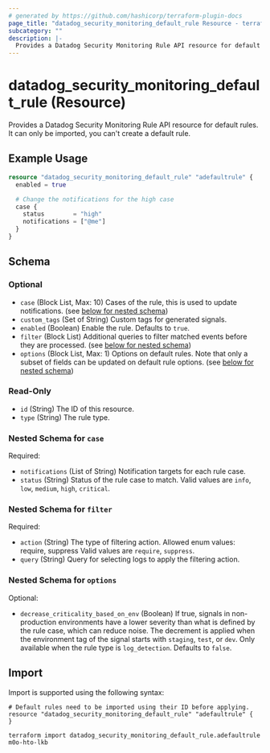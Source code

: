 ```yaml
---
# generated by https://github.com/hashicorp/terraform-plugin-docs
page_title: "datadog_security_monitoring_default_rule Resource - terraform-provider-datadog"
subcategory: ""
description: |-
  Provides a Datadog Security Monitoring Rule API resource for default rules. It can only be imported, you can't create a default rule.
---
```


# datadog_security_monitoring_default_rule (Resource)

Provides a Datadog Security Monitoring Rule API resource for default rules. It can only be imported, you can't create a default rule.

## Example Usage

```terraform
resource "datadog_security_monitoring_default_rule" "adefaultrule" {
  enabled = true

  # Change the notifications for the high case
  case {
    status        = "high"
    notifications = ["@me"]
  }
}
```

<!-- schema generated by tfplugindocs -->
## Schema

### Optional

- `case` (Block List, Max: 10) Cases of the rule, this is used to update notifications. (see [below for nested schema](#nestedblock--case))
- `custom_tags` (Set of String) Custom tags for generated signals.
- `enabled` (Boolean) Enable the rule. Defaults to `true`.
- `filter` (Block List) Additional queries to filter matched events before they are processed. (see [below for nested schema](#nestedblock--filter))
- `options` (Block List, Max: 1) Options on default rules. Note that only a subset of fields can be updated on default rule options. (see [below for nested schema](#nestedblock--options))

### Read-Only

- `id` (String) The ID of this resource.
- `type` (String) The rule type.

<a id="nestedblock--case"></a>
### Nested Schema for `case`

Required:

- `notifications` (List of String) Notification targets for each rule case.
- `status` (String) Status of the rule case to match. Valid values are `info`, `low`, `medium`, `high`, `critical`.


<a id="nestedblock--filter"></a>
### Nested Schema for `filter`

Required:

- `action` (String) The type of filtering action. Allowed enum values: require, suppress Valid values are `require`, `suppress`.
- `query` (String) Query for selecting logs to apply the filtering action.


<a id="nestedblock--options"></a>
### Nested Schema for `options`

Optional:

- `decrease_criticality_based_on_env` (Boolean) If true, signals in non-production environments have a lower severity than what is defined by the rule case, which can reduce noise. The decrement is applied when the environment tag of the signal starts with `staging`, `test`, or `dev`. Only available when the rule type is `log_detection`. Defaults to `false`.

## Import

Import is supported using the following syntax:

```shell
# Default rules need to be imported using their ID before applying.
resource "datadog_security_monitoring_default_rule" "adefaultrule" {
}

terraform import datadog_security_monitoring_default_rule.adefaultrule m0o-hto-lkb
```
